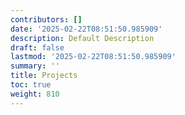 ```yaml
---
contributors: []
date: '2025-02-22T08:51:50.985909'
description: Default Description
draft: false
lastmod: '2025-02-22T08:51:50.985909'
summary: ''
title: Projects
toc: true
weight: 810
---
```

